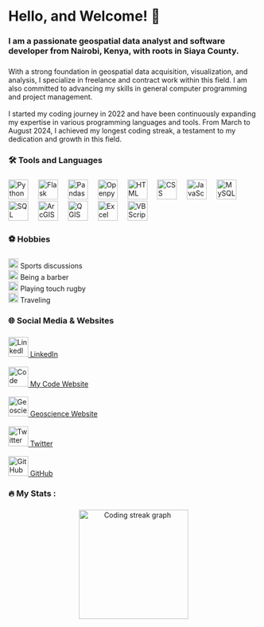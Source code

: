 <div align="center">

<h1 align="left">Hello, and Welcome! 👋</h1>

###

<h3 align="left">I am a passionate geospatial data analyst and software developer from Nairobi, Kenya, with roots in Siaya County.</h3>

###

<p align="left">With a strong foundation in geospatial data acquisition, visualization, and analysis, I specialize in freelance and contract work within this field. I am also committed to advancing my skills in general computer programming and project management.<br><br> I started my coding journey in 2022 and have been continuously expanding my expertise in various programming languages and tools. From March to August 2024, I achieved my longest coding streak, a testament to my dedication and growth in this field.</p>

###

<h3 align="left">🛠 Tools and Languages</h3>

###

<div align="left">
  <img src="https://cdn.jsdelivr.net/gh/devicons/devicon/icons/python/python-original-wordmark.svg" height="40" alt="Python logo" />
  <img width="12" />
  <img src="https://cdn.jsdelivr.net/gh/devicons/devicon/icons/flask/flask-original-wordmark.svg" height="40" alt="Flask logo" />
  <img width="12" />
  <img src="https://cdn.jsdelivr.net/gh/devicons/devicon/icons/pandas/pandas-original-wordmark.svg" height="40" alt="Pandas logo" />
  <img width="12" />
  <img src="https://cdn.jsdelivr.net/gh/devicons/devicon/icons/openpyxl/openpyxl-original-wordmark.svg" height="40" alt="Openpyxl logo" />
  <img width="12" />
  <img src="https://cdn.jsdelivr.net/gh/devicons/devicon/icons/html5/html5-original-wordmark.svg" height="40" alt="HTML logo" />
  <img width="12" />
  <img src="https://cdn.jsdelivr.net/gh/devicons/devicon/icons/css3/css3-original-wordmark.svg" height="40" alt="CSS logo" />
  <img width="12" />
  <img src="https://cdn.jsdelivr.net/gh/devicons/devicon/icons/javascript/javascript-original.svg" height="40" alt="JavaScript logo" />
  <img width="12" />
  <img src="https://cdn.jsdelivr.net/gh/devicons/devicon/icons/mysql/mysql-original-wordmark.svg" height="40" alt="MySQL logo" />
  <img width="12" />
  <img src="https://cdn.jsdelivr.net/gh/devicons/devicon/icons/sqlite/sqlite-original-wordmark.svg" height="40" alt="SQL logo" />
  <img width="12" />
  <img src="https://favicon.arcgis.com/favicon.ico" height="40" alt="ArcGIS logo" />
  <img width="12" />
  <img src="https://upload.wikimedia.org/wikipedia/commons/0/0e/QGIS_logo_new.svg" height="40" alt="QGIS logo" />
  <img width="12" />
  <img src="https://cdn.jsdelivr.net/gh/devicons/devicon/icons/excel/excel-original-wordmark.svg" height="40" alt="Excel logo" />
  <img width="12" />
  <img src="https://cdn.jsdelivr.net/gh/devicons/devicon/icons/vbscript/vbscript-original.svg" height="40" alt="VBScript logo" />
</div>

###

<h3 align="left">⚽ Hobbies</h3>

###

<p align="left">
  <img src="https://img.icons8.com/ios-filled/50/000000/soccer-ball.png" height="20" alt="Sports icon" /> Sports discussions<br>
  <img src="https://img.icons8.com/ios-filled/50/000000/barber-shop.png" height="20" alt="Barber icon" /> Being a barber<br>
  <img src="https://img.icons8.com/ios-filled/50/000000/rugby-ball.png" height="20" alt="Rugby icon" /> Playing touch rugby<br>
  <img src="https://img.icons8.com/ios-filled/50/000000/airplane-take-off.png" height="20" alt="Traveling icon" /> Traveling
</p>

###

<h3 align="left">🌐 Social Media & Websites</h3>

###

<p align="left">
  <a href="https://linkedin.com/in/your-linkedin" target="_blank">
    <img src="https://img.icons8.com/ios-filled/50/000000/linkedin.png" height="40" alt="LinkedIn logo" />
    LinkedIn
  </a>
  <br><br>
  <a href="https://your-code-website.com" target="_blank">
    <img src="https://img.icons8.com/ios-filled/50/000000/github.png" height="40" alt="Code website logo" />
    My Code Website
  </a>
  <br><br>
  <a href="https://your-geoscience-website.com" target="_blank">
    <img src="https://img.icons8.com/ios-filled/50/000000/github.png" height="40" alt="Geoscience website logo" />
    Geoscience Website
  </a>
  <br><br>
  <a href="https://twitter.com/your-twitter-handle" target="_blank">
    <img src="https://img.icons8.com/ios-filled/50/000000/twitter.png" height="40" alt="Twitter logo" />
    Twitter
  </a>
  <br><br>
  <a href="https://github.com/your-github-handle" target="_blank">
    <img src="https://img.icons8.com/ios-filled/50/000000/github.png" height="40" alt="GitHub logo" />
    GitHub
  </a>
</p>

###

<h3 align="left">🔥 My Stats :</h3>

###

<div align="center">
  <img src="https://streak-stats.demolab.com?user=maurodesouza&locale=en&mode=daily&theme=dark&hide_border=false&border_radius=5&order=3&start_date=2023-03-01&end_date=2024-08-01" height="220" alt="Coding streak graph" />
</div>

</div>
